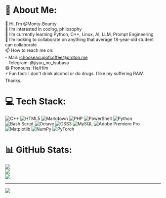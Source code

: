 # 💫 About Me:
👋 Hi, I’m @Monty-Bounty<br>👀 I’m interested in coding, philosophy<br>🌱 I’m currently learning Python, C++, Linux, AI, LLM, Prompt Engineering<br>💞️ I’m looking to collaborate on anything that average 18-year-old student can collaborate<br>📫 How to reach me on:<br>    - Mail: ichooseacupofcoffee@proton.me<br>    - Telegram: @jiyuu_no_tsubasa<br>😄 Pronouns: He/Him<br>⚡ Fun fact: I don't drink alcohol or do drugs. I like my suffering RAW. Thanks.


# 💻 Tech Stack:
![C++](https://img.shields.io/badge/c++-%2300599C.svg?style=flat&logo=c%2B%2B&logoColor=white) ![HTML5](https://img.shields.io/badge/html5-%23E34F26.svg?style=flat&logo=html5&logoColor=white) ![Markdown](https://img.shields.io/badge/markdown-%23000000.svg?style=flat&logo=markdown&logoColor=white) ![PHP](https://img.shields.io/badge/php-%23777BB4.svg?style=flat&logo=php&logoColor=white) ![PowerShell](https://img.shields.io/badge/PowerShell-%235391FE.svg?style=flat&logo=powershell&logoColor=white) ![Python](https://img.shields.io/badge/python-3670A0?style=flat&logo=python&logoColor=ffdd54) ![Bash Script](https://img.shields.io/badge/bash_script-%23121011.svg?style=flat&logo=gnu-bash&logoColor=white) ![Octave](https://img.shields.io/badge/OCTAVE-darkblue?style=flat&logo=octave&logoColor=fcd683) ![CSS3](https://img.shields.io/badge/css3-%231572B6.svg?style=flat&logo=css3&logoColor=white) ![MySQL](https://img.shields.io/badge/mysql-4479A1.svg?style=flat&logo=mysql&logoColor=white) ![Adobe Premiere Pro](https://img.shields.io/badge/Adobe%20Premiere%20Pro-9999FF.svg?style=flat&logo=Adobe%20Premiere%20Pro&logoColor=white) ![Matplotlib](https://img.shields.io/badge/Matplotlib-%23ffffff.svg?style=flat&logo=Matplotlib&logoColor=black) ![NumPy](https://img.shields.io/badge/numpy-%23013243.svg?style=flat&logo=numpy&logoColor=white) ![PyTorch](https://img.shields.io/badge/PyTorch-%23EE4C2C.svg?style=flat&logo=PyTorch&logoColor=white)
# 📊 GitHub Stats:
![](https://github-readme-stats.vercel.app/api?username=Monty-Bounty&theme=dark&hide_border=false&include_all_commits=true&count_private=true)<br/>
![](https://nirzak-streak-stats.vercel.app/?user=Monty-Bounty&theme=dark&hide_border=false)<br/>
![](https://github-readme-stats.vercel.app/api/top-langs/?username=Monty-Bounty&theme=dark&hide_border=false&include_all_commits=true&count_private=true&layout=compact)

---
[![](https://visitcount.itsvg.in/api?id=Monty-Bounty&icon=0&color=12)](https://visitcount.itsvg.in)

<!-- Proudly created with GPRM ( https://gprm.itsvg.in ) -->

<!---
Monty-Bounty/Monty-Bounty is a ✨ special ✨ repository because its `README.md` (this file) appears on your GitHub profile.
You can click the Preview link to take a look at your changes.
--->

